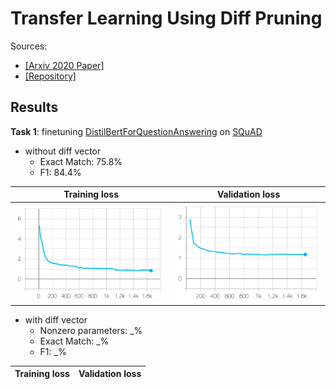 # Transfer Learning Using Diff Pruning
Sources:
 - [[Arxiv 2020 Paper]](https://arxiv.org/abs/2012.07463)
 - [[Repository]](https://github.com/dguo98/DiffPruning)

## Results

**Task 1**: finetuning [DistilBertForQuestionAnswering](https://huggingface.co/transformers/model_doc/distilbert.html#distilbertforquestionanswering) on [SQuAD](https://rajpurkar.github.io/SQuAD-explorer/)
- without diff vector
  - Exact Match:   75.8%
  - F1:   84.4%

Training loss              |  Validation loss
:-------------------------:|:-------------------------:
![](img/no_diff_training_loss.png)  |  ![](img/no_diff_validation_loss.png)

- with diff vector
  - Nonzero parameters: _%
  - Exact Match:   _%
  - F1:   _%
 
 Training loss              |  Validation loss
:-------------------------:|:-------------------------:

